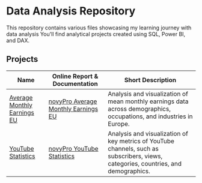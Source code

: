 # Data Analysis Repository

This repository contains various files showcasing my learning journey with data analysis You'll find analytical projects created using SQL, Power BI, and DAX.

## Projects

| Name                                | Online Report & Documentation       | Short Description                                |
| ----------------------------------- | ----------------------------------- | ------------------------------------------------ |
| [Average Monthly Earnings EU](https://github.com/kon-mat/DataAnalysis/tree/ca9349336082de924031119c4417b24467f2a7be/Projects/AverageMonthlyEarningsEU) | [novyPro Average Monthly Earnings EU](https://project.novypro.com/xQN3nA) | Analysis and visualization of mean monthly earnings data across demographics, occupations, and industries in Europe. |
| [YouTube Statistics](https://github.com/kon-mat/DataAnalysis/tree/ca9349336082de924031119c4417b24467f2a7be/Projects/YouTubeStatistics) | [novyPro YouTube Statistics](https://project.novypro.com/JcZJfe) | Analysis and visualization of key metrics of YouTube channels, such as subscribers, views, categories, countries, and demographics. |
